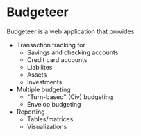 # Budgeteer

Budgeteer is a web application that provides
- Transaction tracking for
    - Savings and checking accounts
    - Credit card accounts
    - Liabilites
    - Assets
    - Investments
- Multiple budgeting
    - "Turn-based" (Civ) budgeting
    - Envelop budgeting
- Reporting
    - Tables/matrices
    - Visualizations